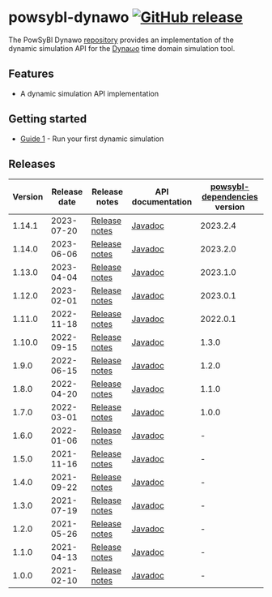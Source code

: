 # powsybl-dynawo [![GitHub release](https://img.shields.io/github/release/powsybl/powsybl-dynawo.svg?sort=semver)](https://github.com/powsybl/powsybl-dynawo/releases/)
The PowSyBl Dynawo [repository](https://github.com/powsybl/powsybl-dynawo) provides an implementation of the dynamic simulation API for the [Dyna&omega;o](https://dynawo.github.io/) time domain simulation tool.  

## Features

- A dynamic simulation API implementation

## Getting started

- [Guide 1]() - Run your first dynamic simulation

## Releases

| Version | Release date | Release notes                                                                   | API documentation                                                              | [powsybl-dependencies](https://github.com/powsybl/powsybl-dependencies) version |
|---------|--------------|---------------------------------------------------------------------------------|--------------------------------------------------------------------------------|---------------------------------------------------------------------------------|
| 1.14.1  | 2023-07-20   | [Release notes](https://github.com/powsybl/powsybl-dynawo/releases/tag/v1.14.1) | [Javadoc](https://javadoc.io/doc/com.powsybl/powsybl-dynawo/1.14.1/index.html) | 2023.2.4                                                                        |
| 1.14.0  | 2023-06-06   | [Release notes](https://github.com/powsybl/powsybl-dynawo/releases/tag/v1.14.0) | [Javadoc](https://javadoc.io/doc/com.powsybl/powsybl-dynawo/1.14.0/index.html) | 2023.2.0                                                                        |
| 1.13.0  | 2023-04-04   | [Release notes](https://github.com/powsybl/powsybl-dynawo/releases/tag/v1.13.0) | [Javadoc](https://javadoc.io/doc/com.powsybl/powsybl-dynawo/1.13.0/index.html) | 2023.1.0                                                                        |
| 1.12.0  | 2023-02-01   | [Release notes](https://github.com/powsybl/powsybl-dynawo/releases/tag/v1.12.0) | [Javadoc](https://javadoc.io/doc/com.powsybl/powsybl-dynawo/1.12.0/index.html) | 2023.0.1                                                                        |
| 1.11.0  | 2022-11-18   | [Release notes](https://github.com/powsybl/powsybl-dynawo/releases/tag/v1.11.0) | [Javadoc](https://javadoc.io/doc/com.powsybl/powsybl-dynawo/1.11.0/index.html) | 2022.0.1                                                                        |
| 1.10.0  | 2022-09-15   | [Release notes](https://github.com/powsybl/powsybl-dynawo/releases/tag/v1.10.0) | [Javadoc](https://javadoc.io/doc/com.powsybl/powsybl-dynawo/1.10.0/index.html) | 1.3.0                                                                           |
| 1.9.0   | 2022-06-15   | [Release notes](https://github.com/powsybl/powsybl-dynawo/releases/tag/v1.9.0)  | [Javadoc](https://javadoc.io/doc/com.powsybl/powsybl-dynawo/1.9.0/index.html)  | 1.2.0                                                                           |
| 1.8.0   | 2022-04-20   | [Release notes](https://github.com/powsybl/powsybl-dynawo/releases/tag/v1.8.0)  | [Javadoc](https://javadoc.io/doc/com.powsybl/powsybl-dynawo/1.8.0/index.html)  | 1.1.0                                                                           |
| 1.7.0   | 2022-03-01   | [Release notes](https://github.com/powsybl/powsybl-dynawo/releases/tag/v1.7.0)  | [Javadoc](https://javadoc.io/doc/com.powsybl/powsybl-dynawo/1.7.0/index.html)  | 1.0.0                                                                           |
| 1.6.0   | 2022-01-06   | [Release notes](https://github.com/powsybl/powsybl-dynawo/releases/tag/v1.6.0)  | [Javadoc](https://javadoc.io/doc/com.powsybl/powsybl-dynawo/1.6.0/index.html)  | -                                                                               |
| 1.5.0   | 2021-11-16   | [Release notes](https://github.com/powsybl/powsybl-dynawo/releases/tag/v1.5.0)  | [Javadoc](https://javadoc.io/doc/com.powsybl/powsybl-dynawo/1.5.0/index.html)  | -                                                                               |
| 1.4.0   | 2021-09-22   | [Release notes](https://github.com/powsybl/powsybl-dynawo/releases/tag/v1.4.0)  | [Javadoc](https://javadoc.io/doc/com.powsybl/powsybl-dynawo/1.4.0/index.html)  | -                                                                               |
| 1.3.0   | 2021-07-19   | [Release notes](https://github.com/powsybl/powsybl-dynawo/releases/tag/v1.3.0)  | [Javadoc](https://javadoc.io/doc/com.powsybl/powsybl-dynawo/1.3.0/index.html)  | -                                                                               |
| 1.2.0   | 2021-05-26   | [Release notes](https://github.com/powsybl/powsybl-dynawo/releases/tag/v1.2.0)  | [Javadoc](https://javadoc.io/doc/com.powsybl/powsybl-dynawo/1.2.0/index.html)  | -                                                                               |
| 1.1.0   | 2021-04-13   | [Release notes](https://github.com/powsybl/powsybl-dynawo/releases/tag/v1.1.0)  | [Javadoc](https://javadoc.io/doc/com.powsybl/powsybl-dynawo/1.1.0/index.html)  | -                                                                               |
| 1.0.0   | 2021-02-10   | [Release notes](https://github.com/powsybl/powsybl-dynawo/releases/tag/v1.0.0)  | [Javadoc](https://javadoc.io/doc/com.powsybl/powsybl-dynawo/1.0.0/index.html)  | -                                                                               |
